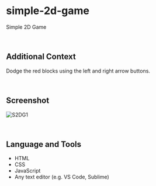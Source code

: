 # simple-2d-game

Simple 2D Game

<br>

## Additional Context

Dodge the red blocks using the left and right arrow buttons.

<br>

## Screenshot

![S2DG1](https://user-images.githubusercontent.com/84888155/130891869-a7f2245d-0abd-4bcf-aa87-9e270c6ab7d7.PNG)

<br>

## Language and Tools

- HTML
- CSS
- JavaScript
- Any text editor (e.g. VS Code, Sublime)
